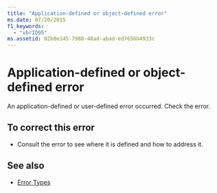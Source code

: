 ```yaml
---
title: "Application-defined or object-defined error"
ms.date: 07/20/2015
f1_keywords: 
  - "vbrID95"
ms.assetid: 02b8e145-7988-48ad-abad-ed7656b4933c
---
```

# Application-defined or object-defined error
An application-defined or user-defined error occurred. Check the error.  
  
## To correct this error  
  
-   Consult the error to see where it is defined and how to address it.  
  
## See also
- [Error Types](../../visual-basic/programming-guide/language-features/error-types.md)
